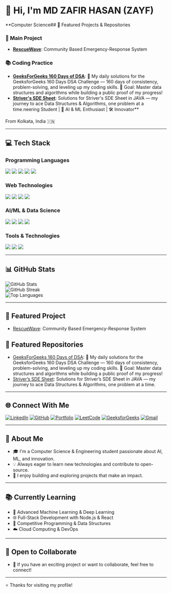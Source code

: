 # 👋 Hi, I'm MD ZAFIR HASAN (ZAYF)

**Computer Science## 🧰 Featured Projects & Repositories

### 🌟 Main Project
- **[RescueWave](https://github.com/CodeWithZayf/RescueWave)**: Community Based Emergency-Response System

### 📚 Coding Practice
- **[GeeksForGeeks 160 Days of DSA](https://github.com/CodeWithZayf/GFG-160-DAYS)**: 🧩 My daily solutions for the GeeksforGeeks 160 Days DSA Challenge — 160 days of consistency, problem-solving, and leveling up my coding skills. 🚀 Goal: Master data structures and algorithms while building a public proof of my progress!
- **[Striver's SDE Sheet](https://github.com/CodeWithZayf/Striver-SDE-Sheet)**: Solutions for Striver's SDE Sheet in JAVA — my journey to ace Data Structures & Algorithms, one problem at a time.neering Student | 🤖 AI & ML Enthusiast | 🛠 Innovator**

From Kolkata, India 🇮🇳

---

## 💻 Tech Stack

### Programming Languages
<p>
  <img src="https://img.shields.io/badge/c++-%2300599C.svg?style=for-the-badge&logo=c%2B%2B&logoColor=white"/>
  <img src="https://img.shields.io/badge/c-%2300599C.svg?style=for-the-badge&logo=c&logoColor=white"/>
  <img src="https://img.shields.io/badge/java-%23ED8B00.svg?style=for-the-badge&logo=java&logoColor=white"/>
  <img src="https://img.shields.io/badge/javascript-%23323330.svg?style=for-the-badge&logo=javascript&logoColor=%23F7DF1E"/>
  <img src="https://img.shields.io/badge/python-3670A0?style=for-the-badge&logo=python&logoColor=ffdd54"/>
</p>

### Web Technologies
<p>
  <img src="https://img.shields.io/badge/html5-%23E34F26.svg?style=for-the-badge&logo=html5&logoColor=white"/>
  <img src="https://img.shields.io/badge/css3-%231572B6.svg?style=for-the-badge&logo=css3&logoColor=white"/>
  <img src="https://img.shields.io/badge/node.js-6DA55F?style=for-the-badge&logo=node.js&logoColor=white"/>
  <img src="https://img.shields.io/badge/tailwindcss-06B6D4?style=for-the-badge&logo=tailwindcss&logoColor=white"/>
</p>

### AI/ML & Data Science
<p>
  <img src="https://img.shields.io/badge/TensorFlow-%23FF6F00.svg?style=for-the-badge&logo=TensorFlow&logoColor=white"/>
  <img src="https://img.shields.io/badge/pandas-%23150458.svg?style=for-the-badge&logo=pandas&logoColor=white"/>
  <img src="https://img.shields.io/badge/numpy-%23013243.svg?style=for-the-badge&logo=numpy&logoColor=white"/>
  <img src="https://img.shields.io/badge/jupyter-%23FA0F00.svg?style=for-the-badge&logo=jupyter&logoColor=white"/>
</p>

### Tools & Technologies
<p>
  <img src="https://img.shields.io/badge/git-%23F05032.svg?style=for-the-badge&logo=git&logoColor=white"/>
  <img src="https://img.shields.io/badge/VS%20Code-0078d4.svg?style=for-the-badge&logo=visual-studio-code&logoColor=white"/>
  <img src="https://img.shields.io/badge/IntelliJIDEA-000000.svg?style=for-the-badge&logo=intellij-idea&logoColor=white"/>
</p>

---

## 📊 GitHub Stats

<p>
  <img src="https://github-readme-stats.vercel.app/api?username=CodeWithZayf&theme=dark&hide_border=false&include_all_commits=true&count_private=true" alt="GitHub Stats"/>
  <br/>
  <img src="https://github-readme-streak-stats.herokuapp.com/?user=CodeWithZayf&theme=dark&hide_border=false" alt="GitHub Streak"/>
  <br/>
  <img src="https://github-readme-stats.vercel.app/api/top-langs/?username=CodeWithZayf&theme=dark&hide_border=false&include_all_commits=true&count_private=true&layout=compact" alt="Top Languages"/>
</p>

---

## 🧰 Featured Project

- [RescueWave](https://github.com/CodeWithZayf/RescueWave): Community Based Emergency-Response System
  
## 🧰 Featured Repositories
- [GeeksForGeeks 160 Days of DSA](https://github.com/CodeWithZayf/GFG-160-DAYS): 🧩 My daily solutions for the GeeksforGeeks 160 Days DSA Challenge — 160 days of consistency, problem-solving, and leveling up my coding skills. 🚀 Goal: Master data structures and algorithms while building a public proof of my progress!
- [Striver’s SDE Sheet](https://github.com/CodeWithZayf/Striver-SDE-Sheet): Solutions for Striver’s SDE Sheet in JAVA — my journey to ace Data Structures & Algorithms, one problem at a time.

---

## 🌐 Connect With Me

[![LinkedIn](https://img.shields.io/badge/linkedin-%230A66C2.svg?style=for-the-badge&logo=linkedin&logoColor=white)](https://www.linkedin.com/in/mdzafirhasan)
[![GitHub](https://img.shields.io/badge/github-%23121011.svg?style=for-the-badge&logo=github&logoColor=white)](https://github.com/CodeWithZayf)
[![Portfolio](https://img.shields.io/badge/portfolio-24292E?style=for-the-badge&logo=github&logoColor=white)](https://codewithzayf.github.io/)
[![LeetCode](https://img.shields.io/badge/LeetCode-%23FFA116.svg?style=for-the-badge&logo=leetcode&logoColor=white)](https://leetcode.com/CodeWithZayf)
[![GeeksforGeeks](https://img.shields.io/badge/GeeksforGeeks-%2300FF00.svg?style=for-the-badge&logo=geeksforgeeks&logoColor=white)](https://auth.geeksforgeeks.org/user/codexzayf)
[![Gmail](https://img.shields.io/badge/Gmail-D14836?style=for-the-badge&logo=gmail&logoColor=white)](mailto:mr.zafirhasan@gmail.com)

---

## 📝 About Me

- 🎓 I'm a Computer Science & Engineering student passionate about AI, ML, and innovation.
- 💡 Always eager to learn new technologies and contribute to open-source.
- 🚀 I enjoy building and exploring projects that make an impact.

---

## 📚 Currently Learning

- 🤖 Advanced Machine Learning & Deep Learning
- 🌐 Full-Stack Development with Node.js & React
- 🧠 Competitive Programming & Data Structures
- ☁️ Cloud Computing & DevOps

---

## 🤝 Open to Collaborate

- 💬 If you have an exciting project or want to collaborate, feel free to connect!

---

⭐️ Thanks for visiting my profile!
